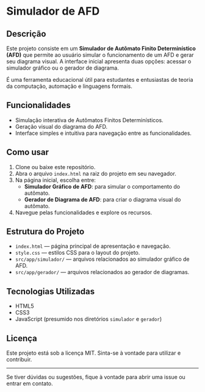 # Simulador de AFD

## Descrição

Este projeto consiste em um **Simulador de Autômato Finito Determinístico (AFD)** que permite ao usuário simular o funcionamento de um AFD e gerar seu diagrama visual. A interface inicial apresenta duas opções: acessar o simulador gráfico ou o gerador de diagrama.

É uma ferramenta educacional útil para estudantes e entusiastas de teoria da computação, automação e linguagens formais.

## Funcionalidades

- Simulação interativa de Autômatos Finitos Determinísticos.
- Geração visual do diagrama do AFD.
- Interface simples e intuitiva para navegação entre as funcionalidades.

## Como usar

1. Clone ou baixe este repositório.
2. Abra o arquivo `index.html` na raiz do projeto em seu navegador.
3. Na página inicial, escolha entre:
   - **Simulador Gráfico de AFD**: para simular o comportamento do autômato.
   - **Gerador de Diagrama de AFD**: para criar o diagrama visual do autômato.
4. Navegue pelas funcionalidades e explore os recursos.

## Estrutura do Projeto

- `index.html` — página principal de apresentação e navegação.
- `style.css` — estilos CSS para o layout do projeto.
- `src/app/simulador/` — arquivos relacionados ao simulador gráfico de AFD.
- `src/app/gerador/` — arquivos relacionados ao gerador de diagramas.

## Tecnologias Utilizadas

- HTML5
- CSS3
- JavaScript (presumido nos diretórios `simulador` e `gerador`)

## Licença

Este projeto está sob a licença MIT. Sinta-se à vontade para utilizar e contribuir.

---

Se tiver dúvidas ou sugestões, fique à vontade para abrir uma issue ou entrar em contato.

